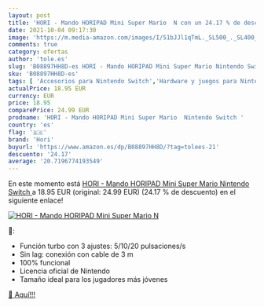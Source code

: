 ```yaml
---
layout: post
title: 'HORI - Mando HORIPAD Mini Super Mario  N con un 24.17 % de descuento'
date: 2021-10-04 09:17:30
image: 'https://m.media-amazon.com/images/I/51bJJl1qTmL._SL500_._SL400_.jpg'
comments: true
category: ofertas
author: 'tole.es'
slug: 'B08897HH8D-es HORI - Mando HORIPAD Mini Super Mario Nintendo Switch'
sku: 'B08897HH8D-es'
tags: [ 'Accesorios para Nintendo Switch','Hardware y juegos para Nintendo Switch','Mandos para Nintendo Switch','Videojuegos','hori','nintendo', ]
actualPrice: 18.95 EUR
currency: EUR
price: 18.95
comparePrice: 24.99 EUR
prodname: 'HORI - Mando HORIPAD Mini Super Mario  Nintendo Switch '
country: 'es'
flag: '🇪🇸'
brand: 'Hori'
buyurl: 'https://www.amazon.es/dp/B08897HH8D/?tag=tolees-21'
descuento: '24.17'
average: '20.7196774193549'
---
```


En este momento está [HORI - Mando HORIPAD Mini Super Mario  Nintendo Switch ](https://www.amazon.es/dp/B08897HH8D/?tag=tolees-21) a 18.95 EUR (original: 24.99 EUR) (24.17 %  de descuento) en el siguiente enlace!

[![HORI - Mando HORIPAD Mini Super Mario  N](https://m.media-amazon.com/images/I/51bJJl1qTmL._SL500_._SL400_.jpg)](https://www.amazon.es/dp/B08897HH8D/?tag=tolees-21)

🔎:

- Función turbo con 3 ajustes: 5/10/20 pulsaciones/s
- Sin lag: conexión con cable de 3 m
- 100% funcional
- Licencia oficial de Nintendo
- Tamaño ideal para los jugadores más jóvenes

[🛒 Aquí!!!](https://www.amazon.es/dp/B08897HH8D/?tag=tolees-21)
